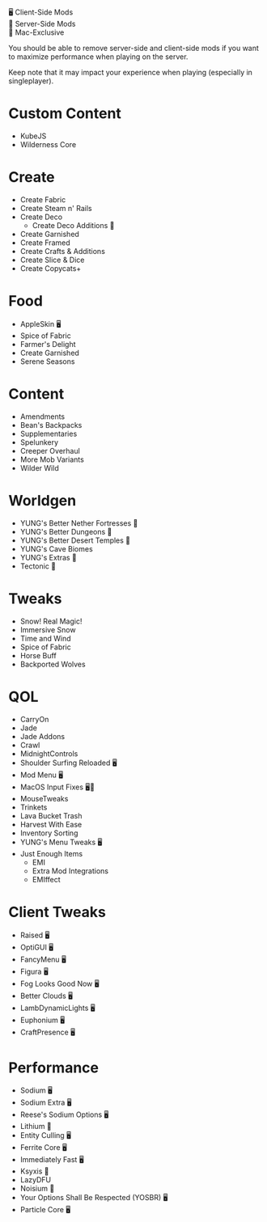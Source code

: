 🖥️ Client-Side Mods  
📡 Server-Side Mods  
🍎 Mac-Exclusive

You should be able to remove server-side and client-side mods
if you want to maximize performance when playing on the server.  

Keep note that it may impact your experience when playing
(especially in singleplayer).

# Custom Content
- KubeJS
- Wilderness Core

# Create
- Create Fabric
- Create Steam n' Rails
- Create Deco
    - Create Deco Additions 📡
- Create Garnished
- Create Framed
- Create Crafts & Additions
- Create Slice & Dice
- Create Copycats+

# Food
- AppleSkin 🖥️
- Spice of Fabric
- Farmer's Delight
- Create Garnished
- Serene Seasons

# Content
- Amendments
- Bean's Backpacks
- Supplementaries
- Spelunkery
- Creeper Overhaul
- More Mob Variants
- Wilder Wild

# Worldgen
- YUNG's Better Nether Fortresses 📡
- YUNG's Better Dungeons 📡
- YUNG's Better Desert Temples 📡
- YUNG's Cave Biomes
- YUNG's Extras 📡
- Tectonic 📡

# Tweaks
- Snow! Real Magic!
- Immersive Snow
- Time and Wind
- Spice of Fabric
- Horse Buff
- Backported Wolves

# QOL
- CarryOn
- Jade
- Jade Addons
- Crawl
- MidnightControls
- Shoulder Surfing Reloaded 🖥️
- Mod Menu 🖥️
- MacOS Input Fixes 🖥️🍎
- MouseTweaks
- Trinkets
- Lava Bucket Trash
- Harvest With Ease
- Inventory Sorting
- YUNG's Menu Tweaks 🖥️
- Just Enough Items
    - EMI
    - Extra Mod Integrations
    - EMIffect

# Client Tweaks
- Raised 🖥️ 
- OptiGUI 🖥️
- FancyMenu 🖥️
- Figura 🖥️
- Fog Looks Good Now 🖥️ 
- Better Clouds 🖥️ 
- LambDynamicLights 🖥️
- Euphonium 🖥️
- CraftPresence 🖥️
 
# Performance
- Sodium 🖥️
- Sodium Extra 🖥️
- Reese's Sodium Options 🖥️
- Lithium 📡
- Entity Culling 🖥️
- Ferrite Core 🖥️
- Immediately Fast 🖥️
- Ksyxis 📡
- LazyDFU
- Noisium 📡
- Your Options Shall Be Respected (YOSBR) 🖥️
- Particle Core 🖥️